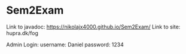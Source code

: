 # Sem2Exam

Link to javadoc: https://nikolajx4000.github.io/Sem2Exam/
Link to site: hupra.dk/fog

Admin Login:
username: Daniel
password: 1234
